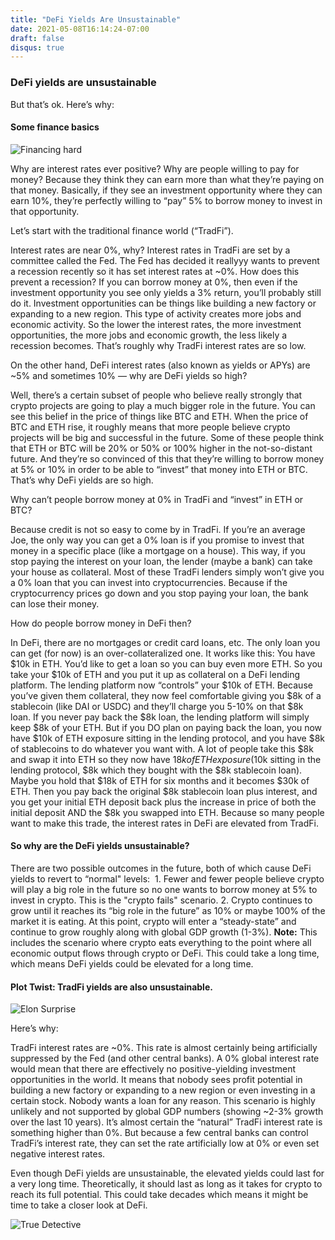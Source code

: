 ```yaml
---
title: "DeFi Yields Are Unsustainable"
date: 2021-05-08T16:14:24-07:00
draft: false
disqus: true
---
```


### DeFi yields are unsustainable

But that’s ok. Here’s why:

#### Some finance basics

![Financing hard](https://media.giphy.com/media/3owzW5c1tPq63MPmWk/giphy.gif)

Why are interest rates ever positive? Why are people willing to pay for money? Because they think they can earn more than what they’re paying on that money. Basically, if they see an investment opportunity where they can earn 10%, they’re perfectly willing to “pay” 5% to borrow money to invest in that opportunity.

Let’s start with the traditional finance world (“TradFi”).

Interest rates are near 0%, why? Interest rates in TradFi are set by a committee called the Fed. The Fed has decided it reallyyy wants to prevent a recession recently so it has set interest rates at ~0%. How does this prevent a recession? If you can borrow money at 0%, then even if the investment opportunity you see only yields a 3% return, you’ll probably still do it. Investment opportunities can be things like building a new factory or expanding to a new region. This type of activity creates more jobs and economic activity. So the lower the interest rates, the more investment opportunities, the more jobs and economic growth, the less likely a recession becomes. That’s roughly why TradFi interest rates are so low.

On the other hand, DeFi interest rates (also known as yields or APYs) are ~5% and sometimes 10% — why are DeFi yields so high?

Well, there’s a certain subset of people who believe really strongly that crypto projects are going to play a much bigger role in the future. You can see this belief in the price of things like BTC and ETH. When the price of BTC and ETH rise, it roughly means that more people believe crypto projects will be big and successful in the future. Some of these people think that ETH or BTC will be 20% or 50% or 100% higher in the not-so-distant future. And they’re so convinced of this that they’re willing to borrow money at 5% or 10% in order to be able to “invest” that money into ETH or BTC. That’s why DeFi yields are so high.

Why can’t people borrow money at 0% in TradFi and “invest” in ETH or BTC?

Because credit is not so easy to come by in TradFi. If you’re an average Joe, the only way you can get a 0% loan is if you promise to invest that money in a specific place (like a mortgage on a house). This way, if you stop paying the interest on your loan, the lender (maybe a bank) can take your house as collateral. Most of these TradFi lenders simply won’t give you a 0% loan that you can invest into cryptocurrencies. Because if the cryptocurrency prices go down and you stop paying your loan, the bank can lose their money.

How do people borrow money in DeFi then?

In DeFi, there are no mortgages or credit card loans, etc. The only loan you can get (for now) is an over-collateralized one. It works like this: You have $10k in ETH. You’d like to get a loan so you can buy even more ETH. So you take your $10k of ETH and you put it up as collateral on a DeFi lending platform. The lending platform now “controls” your $10k of ETH. Because you’ve given them collateral, they now feel comfortable giving you $8k of a stablecoin (like DAI or USDC) and they’ll charge you 5-10% on that $8k loan. If you never pay back the $8k loan, the lending platform will simply keep $8k of your ETH. But if you DO plan on paying back the loan, you now have $10k of ETH exposure sitting in the lending protocol, and you have $8k of stablecoins to do whatever you want with. A lot of people take this $8k and swap it into ETH so they now have $18k of ETH exposure ($10k sitting in the lending protocol, $8k which they bought with the $8k stablecoin loan). Maybe you hold that $18k of ETH for six months and it becomes $30k of ETH. Then you pay back the original $8k stablecoin loan plus interest, and you get your initial ETH deposit back plus the increase in price of both the initial deposit AND the $8k you swapped into ETH. Because so many people want to make this trade, the interest rates in DeFi are elevated from TradFi.

#### So why are the DeFi yields unsustainable?

There are two possible outcomes in the future, both of which cause DeFi yields to revert to “normal" levels:
 1. Fewer and fewer people believe crypto will play a big role in the future so no one wants to borrow money at 5% to invest in crypto. This is the "crypto fails" scenario.
2. Crypto continues to grow until it reaches its “big role in the future” as 10% or maybe 100% of the market it is eating. At this point, crypto will enter a “steady-state” and continue to grow roughly along with global GDP growth (1-3%). **Note:** This includes the scenario where crypto eats everything to the point where all economic output flows through crypto or DeFi. This could take a long time, which means DeFi yields could be elevated for a long time.

#### Plot Twist: TradFi yields are also unsustainable.

![Elon Surprise](https://tenor.com/view/laughing-spacex-elon-musk-elon-musk-gif-13597458)

Here’s why:

TradFi interest rates are ~0%. This rate is almost certainly being artificially suppressed by the Fed (and other central banks). A 0% global interest rate would mean that there are effectively no positive-yielding investment opportunities in the world. It means that nobody sees profit potential in building a new factory or expanding to a new region or even investing in a certain stock. Nobody wants a loan for any reason. This scenario is highly unlikely and not supported by global GDP numbers (showing ~2-3% growth over the last 10 years). It’s almost certain the “natural” TradFi interest rate is something higher than 0%. But because a few central banks can control TradFi’s interest rate, they can set the rate artificially low at 0% or even set negative interest rates.

Even though DeFi yields are unsustainable, the elevated yields could last for a very long time. Theoretically, it should last as long as it takes for crypto to reach its full potential. This could take decades which means it might be time to take a closer look at DeFi.

![True Detective](https://tenor.com/view/mc-conaughey-true-detective-inspecting-gif-5485634)
